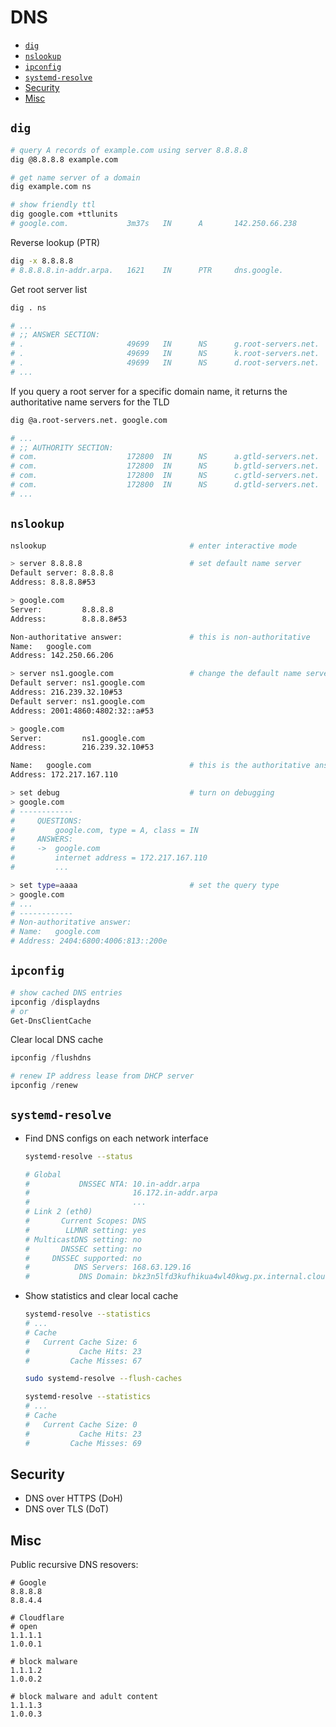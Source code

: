 # DNS

- [`dig`](#dig)
- [`nslookup`](#nslookup)
- [`ipconfig`](#ipconfig)
- [`systemd-resolve`](#systemd-resolve)
- [Security](#security)
- [Misc](#misc)


## `dig`

```sh
# query A records of example.com using server 8.8.8.8
dig @8.8.8.8 example.com

# get name server of a domain
dig example.com ns

# show friendly ttl
dig google.com +ttlunits
# google.com.             3m37s   IN      A       142.250.66.238
```

Reverse lookup (PTR)

```sh
dig -x 8.8.8.8
# 8.8.8.8.in-addr.arpa.   1621    IN      PTR     dns.google.
```

Get root server list

```sh
dig . ns

# ...
# ;; ANSWER SECTION:
# .                       49699   IN      NS      g.root-servers.net.
# .                       49699   IN      NS      k.root-servers.net.
# .                       49699   IN      NS      d.root-servers.net.
# ...
```

If you query a root server for a specific domain name, it returns the authoritative name servers for the TLD

```sh
dig @a.root-servers.net. google.com

# ...
# ;; AUTHORITY SECTION:
# com.                    172800  IN      NS      a.gtld-servers.net.
# com.                    172800  IN      NS      b.gtld-servers.net.
# com.                    172800  IN      NS      c.gtld-servers.net.
# com.                    172800  IN      NS      d.gtld-servers.net.
# ...
```


## `nslookup`

```sh
nslookup                                # enter interactive mode

> server 8.8.8.8                        # set default name server
Default server: 8.8.8.8
Address: 8.8.8.8#53

> google.com
Server:         8.8.8.8
Address:        8.8.8.8#53

Non-authoritative answer:               # this is non-authoritative
Name:   google.com
Address: 142.250.66.206

> server ns1.google.com                 # change the default name server
Default server: ns1.google.com
Address: 216.239.32.10#53
Default server: ns1.google.com
Address: 2001:4860:4802:32::a#53

> google.com
Server:         ns1.google.com
Address:        216.239.32.10#53

Name:   google.com                      # this is the authoritative answer, because you are querying the domain's name server directly
Address: 172.217.167.110

> set debug                             # turn on debugging
> google.com
# ------------
#     QUESTIONS:
#         google.com, type = A, class = IN
#     ANSWERS:
#     ->  google.com
#         internet address = 172.217.167.110
#         ...

> set type=aaaa                         # set the query type
> google.com
# ...
# ------------
# Non-authoritative answer:
# Name:   google.com
# Address: 2404:6800:4006:813::200e
```


## `ipconfig`

```powershell
# show cached DNS entries
ipconfig /displaydns
# or
Get-DnsClientCache
```

Clear local DNS cache

```powershell
ipconfig /flushdns

# renew IP address lease from DHCP server
ipconfig /renew
```


## `systemd-resolve`

- Find DNS configs on each network interface

  ```sh
  systemd-resolve --status

  # Global
  #           DNSSEC NTA: 10.in-addr.arpa
  #                       16.172.in-addr.arpa
  #                       ...
  # Link 2 (eth0)
  #       Current Scopes: DNS
  #        LLMNR setting: yes
  # MulticastDNS setting: no
  #       DNSSEC setting: no
  #     DNSSEC supported: no
  #          DNS Servers: 168.63.129.16
  #           DNS Domain: bkz3n5lfd3kufhikua4wl40kwg.px.internal.cloudapp.net
  ```

- Show statistics and clear local cache

  ```sh
  systemd-resolve --statistics
  # ...
  # Cache
  #   Current Cache Size: 6
  #           Cache Hits: 23
  #         Cache Misses: 67

  sudo systemd-resolve --flush-caches

  systemd-resolve --statistics
  # ...
  # Cache
  #   Current Cache Size: 0
  #           Cache Hits: 23
  #         Cache Misses: 69
  ```


## Security

- DNS over HTTPS (DoH)
- DNS over TLS (DoT)


## Misc

Public recursive DNS resovers:

```
# Google
8.8.8.8
8.8.4.4
```

```
# Cloudflare
# open
1.1.1.1
1.0.0.1

# block malware
1.1.1.2
1.0.0.2

# block malware and adult content
1.1.1.3
1.0.0.3
```